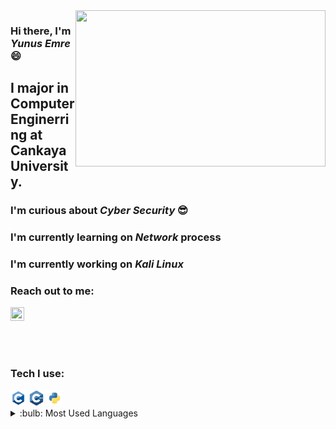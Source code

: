 <img src= https://media.giphy.com/media/077i6AULCXc0FKTj9s/giphy.gif align= "right" width= "400" height="250">

### Hi there, I'm _**Yunus Emre**_ :smile:

## I major in Computer Enginerring at Cankaya University.
### I'm curious about _**Cyber Security**_ :sunglasses:
### I'm currently learning on _**Network**_ process
### I'm currently working on _**Kali Linux**_

### Reach out to me:

[<img height="22" width="22" src="https://cdn.jsdelivr.net/npm/simple-icons@v8/icons/linkedin.svg" />][linkedin]

<br />
<br />

### Tech I use:

<img src = https://raw.githubusercontent.com/github/explore/f3e22f0dca2be955676bc70d6214b95b13354ee8/topics/c/c.png width= "25" height="25">
<img src = https://raw.githubusercontent.com/github/explore/180320cffc25f4ed1bbdfd33d4db3a66eeeeb358/topics/cpp/cpp.png width= "25" height="25">
<img src =https://raw.githubusercontent.com/github/explore/80688e429a7d4ef2fca1e82350fe8e3517d3494d/topics/python/python.png  width= "25" height="25">



<details>

<summary> :bulb: Most Used Languages </summary>

<img src= [![Top Langs](https://github-readme-stats.vercel.app/api/top-langs/?username=yunusemredincell)](https://github.com/anuraghazra/github-readme-stats)>

</details>

[linkedin]: https://www.linkedin.com/in/yunus-emre-din%C3%A7el-b8a30a257/
